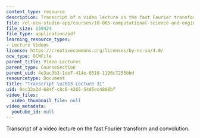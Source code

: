 ```yaml
---
content_type: resource
description: Transcript of a video lecture on the fast Fourier transform and convolution.
file: /ol-ocw-studio-app/courses/18-085-computational-science-and-engineering-i-fall-2008/0ec33a3d684fc8c6426554d5ec4888bf_18-085F08-L31.pdf
file_size: 159424
file_type: application/pdf
learning_resource_types:
- Lecture Videos
license: https://creativecommons.org/licenses/by-nc-sa/4.0/
ocw_type: OCWFile
parent_title: Video Lectures
parent_type: CourseSection
parent_uid: 4e3ac3b3-1de7-414e-0518-1196c7255bbd
resourcetype: Document
title: "Transcript \u2013 Lecture 31"
uid: 0ec33a3d-684f-c8c6-4265-54d5ec4888bf
video_files:
  video_thumbnail_file: null
video_metadata:
  youtube_id: null
---
```

Transcript of a video lecture on the fast Fourier transform and convolution.